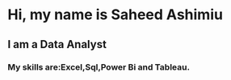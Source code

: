 # Hi, my name is Saheed Ashimiu

## **I am a Data Analyst**

### My skills are:Excel,Sql,Power Bi and Tableau.

